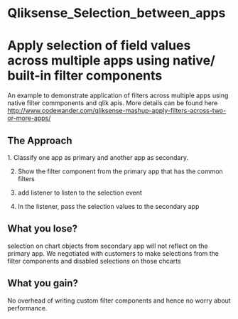# Qliksense_Selection_between_apps
<h1>Apply selection of field values across multiple apps using native/ built-in filter components</h2>

An example to demonstrate application of filters across multiple apps using native filter commponents and qlik apis.
More details can be found here http://www.codewander.com/qliksense-mashup-apply-filters-across-two-or-more-apps/

<h2> The Approach</h2>
1. Classify one app as primary and another app as secondary.

2. Show the filter component from the primary app that has the common filters

3. add listener to listen to the selection event

4. In the listener, pass the selection values to the secondary app

 

<h2>What you lose? </h2>
selection on chart objects from secondary app will not reflect on the primary app. We negotiated with customers to make selections from the filter components and disabled selections on those chcarts

 

<h2>What you gain?</h2>
No overhead of writing custom filter components and hence no worry about performance.

